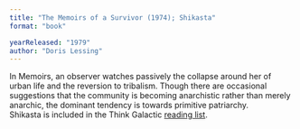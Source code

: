 ```yaml
---
title: "The Memoirs of a Survivor (1974); Shikasta"
format: "book"

yearReleased: "1979"
author: "Doris Lessing"
---
```

In Memoirs, an observer watches passively the collapse around her of  urban life and the reversion to tribalism. Though there are occasional  suggestions that the community is becoming anarchistic rather than merely  anarchic, the dominant tendency is towards primitive patriarchy.
 
Shikasta is included in  the Think Galactic <a href="http://thinkgalactic.org/reading-lists/by-author/"> reading list</a>.
 